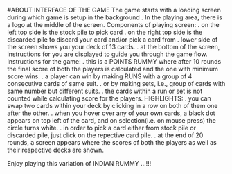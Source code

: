 #ABOUT INTERFACE OF THE GAME
The game starts with a loading screen during which game is setup in the background  .
In the playing area, there is a logo at the middle of the screen.
Components of playing screen:
    . on the left top side is the stock pile to pick card
    . on the right top side is the discarded pile to discard your card and/or pick a card from
    . lower side of the screen shows you your deck of 13 cards.
    . at the bottom of the screen, instructions for you are displayed to guide you through the game flow.
Instructions for the game:
    . this is a POINTS RUMMY where after 10 rounds the final score of both the players is calculated and the one with minimum score wins.
    . a player can win by making RUNS with a group of 4 consecutive cards of same suit. 
    . or by making sets, i.e., group of cards with same number but different suits.
    . the cards within a run or set is not counted while calculating score for the players.
HIGHLIGHTS:
    . you can swap two cards within your deck by clicking in a row on both of them one after the other.
    . when you hover over any of your own cards, a black dot appears on top left of the card, and on selection(i.e. on mouse press) the circle turns white.
    . in order to pick a card either from stock pile or discarded pile, just click on the repective card pile.
    . at the  end of 20 rounds, a screen appears where the scores of both the players as well as their respective decks are shown.

Enjoy playing this variation of INDIAN RUMMY ...!!!   